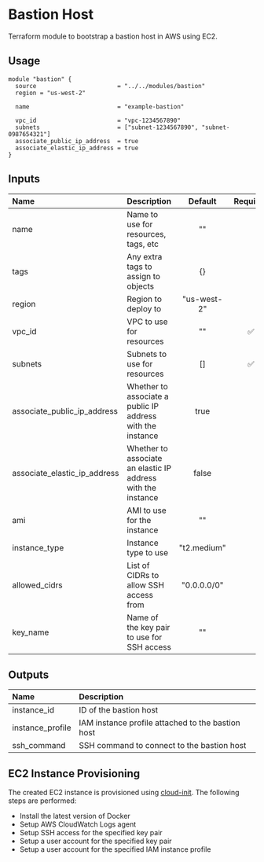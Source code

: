 # Bastion Host

Terraform module to bootstrap a bastion host in AWS using EC2.

## Usage

```hcl
module "bastion" {
  source                       = "../../modules/bastion"
  region = "us-west-2"

  name                         = "example-bastion"

  vpc_id                       = "vpc-1234567890"
  subnets                      = ["subnet-1234567890", "subnet-0987654321"]
  associate_public_ip_address  = true
  associate_elastic_ip_address = true
}
```

## Inputs

| Name                         | Description                                                  |   Default   | Required |
| :--------------------------- | :----------------------------------------------------------- | :---------: | :------: |
| name                         | Name to use for resources, tags, etc                         |     ""      |          |
| tags                         | Any extra tags to assign to objects                          |     {}      |          |
| region                       | Region to deploy to                                          | "us-west-2" |          |
| vpc_id                       | VPC to use for resources                                     |     ""      |    ✅    |
| subnets                      | Subnets to use for resources                                 |     []      |    ✅    |
| associate_public_ip_address  | Whether to associate a public IP address with the instance   |    true     |          |
| associate_elastic_ip_address | Whether to associate an elastic IP address with the instance |    false    |          |
| ami                          | AMI to use for the instance                                  |     ""      |          |
| instance_type                | Instance type to use                                         | "t2.medium" |          |
| allowed_cidrs                | List of CIDRs to allow SSH access from                       | "0.0.0.0/0" |          |
| key_name                     | Name of the key pair to use for SSH access                   |     ""      |          |

## Outputs

| Name             | Description                                       |
| :--------------- | :------------------------------------------------ |
| instance_id      | ID of the bastion host                            |
| instance_profile | IAM instance profile attached to the bastion host |
| ssh_command      | SSH command to connect to the bastion host        |

## EC2 Instance Provisioning

The created EC2 instance is provisioned using [cloud-init](https://cloudinit.readthedocs.io/en/latest/). The following steps are performed:

- Install the latest version of Docker
- Setup AWS CloudWatch Logs agent
- Setup SSH access for the specified key pair
- Setup a user account for the specified key pair
- Setup a user account for the specified IAM instance profile
